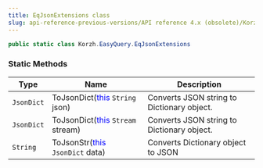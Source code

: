 ```yaml
---
title: EqJsonExtensions class
slug: api-reference-previous-versions/API reference 4.x (obsolete)/Korzh.EasyQuery namespace/eqjsonextensions-class
---
```



```csharp
public static class Korzh.EasyQuery.EqJsonExtensions

```

### Static Methods

| Type | Name | Description | 
| --- | --- | --- | 
| `JsonDict` | ToJsonDict(<span style='color: blue'>this</span> `String` json) | Converts JSON string to Dictionary object. | 
| `JsonDict` | ToJsonDict(<span style='color: blue'>this</span> `Stream` stream) | Converts JSON string to Dictionary object. | 
| `String` | ToJsonStr(<span style='color: blue'>this</span> `JsonDict` data) | Converts Dictionary object to JSON |